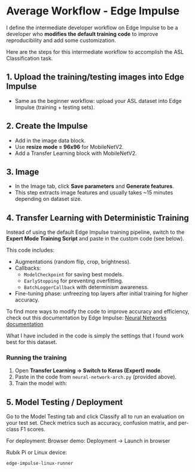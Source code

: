 # Average Workflow - Edge Impulse

I define the intermediate developer workflow on Edge Impulse to be a developer who **modifies the default training code** to improve reproducibility and add some customization.  

Here are the steps for this intermediate workflow to accomplish the ASL Classification task.  

## 1. Upload the training/testing images into Edge Impulse
- Same as the beginner workflow: upload your ASL dataset into Edge Impulse (training + testing sets).  

## 2. Create the Impulse
- Add in the image data block.  
- Use **resize mode = 96x96** for MobileNetV2.  
- Add a Transfer Learning block with MobileNetV2.  

## 3. Image
- In the Image tab, click **Save parameters** and **Generate features**.  
- This step extracts image features and usually takes ~15 minutes depending on dataset size.  

## 4. Transfer Learning with Deterministic Training
Instead of using the default Edge Impulse training pipeline, switch to the **Expert Mode Training Script** and paste in the custom code (see below).  

This code includes:
- Augmentations (random flip, crop, brightness).  
- Callbacks:
  - `ModelCheckpoint` for saving best models.
  - `EarlyStopping` for preventing overfitting.
  - `BatchLoggerCallback` with determinism awareness.  
- Fine-tuning phase: unfreezing top layers after initial training for higher accuracy.

To find more ways to modify the code to improve accuracy and efficiency, check out this documentation by Edge Impulse: [Neural Networks documentation](https://docs.edgeimpulse.com/knowledge/concepts/machine-learning/neural-networks)

What I have included in the code is simply the settings that I found work best for this dataset. 

### Running the training
1. Open **Transfer Learning → Switch to Keras (Expert) mode**.  
2. Paste in the code from `neural-network-arch.py` (provided above).  
3. Train the model with:  

## 5. Model Testing / Deployment
Go to the Model Testing tab and click Classify all to run an evaluation on your test set. Check metrics such as accuracy, confusion matrix, and per-class F1 scores.

For deployment: 
Browser demo: Deployment → Launch in browser

Rubik Pi or Linux device: 
```bash
edge-impulse-linux-runner
```

